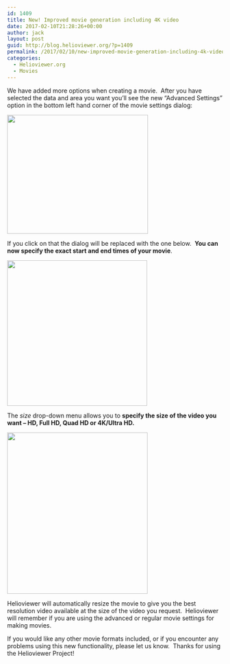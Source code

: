 ```yaml
---
id: 1409
title: New! Improved movie generation including 4K video
date: 2017-02-10T21:28:26+00:00
author: jack
layout: post
guid: http://blog.helioviewer.org/?p=1409
permalink: /2017/02/10/new-improved-movie-generation-including-4k-video/
categories:
  - Helioviewer.org
  - Movies
---
```

We have added more options when creating a movie.  After you have selected the data and area you want you&#8217;ll see the new &#8220;Advanced Settings&#8221; option in the bottom left hand corner of the movie settings dialog:

<a href="https://blog.helioviewer.org/2017/02/10/new-improved-movie-generation-including-4k-video/screen-shot-2017-02-10-at-4-17-17-pm/" rel="attachment wp-att-1412"><img class="aligncenter size-full wp-image-1412" src="https://helioviewer-project.github.io/images/uploads/2017/02/Screen-Shot-2017-02-10-at-4.17.17-PM.png" alt="" width="329" height="277" /></a>

If you click on that the dialog will be replaced with the one below.  **You can now specify the exact start and end times of your movie**.

<a href="https://blog.helioviewer.org/2017/02/10/new-improved-movie-generation-including-4k-video/screen-shot-2017-02-10-at-4-17-48-pm/" rel="attachment wp-att-1413"><img class="aligncenter size-full wp-image-1413" src="https://helioviewer-project.github.io/images/uploads/2017/02/Screen-Shot-2017-02-10-at-4.17.48-PM.png" alt="" width="327" height="339" /></a>

The _size_ drop-down menu allows you to **specify the size of the video you want &#8211; HD, Full HD, Quad HD or 4K/Ultra HD.**

<a href="https://blog.helioviewer.org/2017/02/10/new-improved-movie-generation-including-4k-video/screen-shot-2017-02-10-at-4-20-32-pm/" rel="attachment wp-att-1414"><img class="aligncenter size-full wp-image-1414" src="https://helioviewer-project.github.io/images/uploads/2017/02/Screen-Shot-2017-02-10-at-4.20.32-PM.png" alt="" width="328" height="376" /></a>

Helioviewer will automatically resize the movie to give you the best resolution video available at the size of the video you request.  Helioviewer will remember if you are using the advanced or regular movie settings for making movies.

If you would like any other movie formats included, or if you encounter any problems using this new functionality, please let us know.  Thanks for using the Helioviewer Project!


